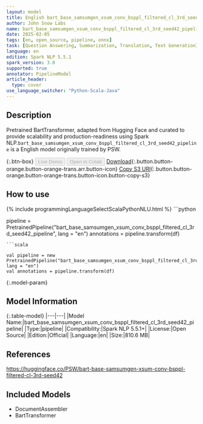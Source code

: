 ```yaml
---
layout: model
title: English bart_base_samsumgen_xsum_conv_bsppl_filtered_cl_3rd_seed42_pipeline pipeline BartTransformer from PSW
author: John Snow Labs
name: bart_base_samsumgen_xsum_conv_bsppl_filtered_cl_3rd_seed42_pipeline
date: 2025-02-05
tags: [en, open_source, pipeline, onnx]
task: [Question Answering, Summarization, Translation, Text Generation]
language: en
edition: Spark NLP 5.5.1
spark_version: 3.0
supported: true
annotator: PipelineModel
article_header:
  type: cover
use_language_switcher: "Python-Scala-Java"
---
```


## Description

Pretrained BartTransformer, adapted from Hugging Face and curated to provide scalability and production-readiness using Spark NLP.`bart_base_samsumgen_xsum_conv_bsppl_filtered_cl_3rd_seed42_pipeline` is a English model originally trained by PSW.

{:.btn-box}
<button class="button button-orange" disabled>Live Demo</button>
<button class="button button-orange" disabled>Open in Colab</button>
[Download](https://s3.amazonaws.com/auxdata.johnsnowlabs.com/public/models/bart_base_samsumgen_xsum_conv_bsppl_filtered_cl_3rd_seed42_pipeline_en_5.5.1_3.0_1738774243767.zip){:.button.button-orange.button-orange-trans.arr.button-icon}
[Copy S3 URI](s3://auxdata.johnsnowlabs.com/public/models/bart_base_samsumgen_xsum_conv_bsppl_filtered_cl_3rd_seed42_pipeline_en_5.5.1_3.0_1738774243767.zip){:.button.button-orange.button-orange-trans.button-icon.button-copy-s3}

## How to use



<div class="tabs-box" markdown="1">
{% include programmingLanguageSelectScalaPythonNLU.html %}
```python

pipeline = PretrainedPipeline("bart_base_samsumgen_xsum_conv_bsppl_filtered_cl_3rd_seed42_pipeline", lang = "en")
annotations =  pipeline.transform(df)   

```
```scala

val pipeline = new PretrainedPipeline("bart_base_samsumgen_xsum_conv_bsppl_filtered_cl_3rd_seed42_pipeline", lang = "en")
val annotations = pipeline.transform(df)

```
</div>

{:.model-param}
## Model Information

{:.table-model}
|---|---|
|Model Name:|bart_base_samsumgen_xsum_conv_bsppl_filtered_cl_3rd_seed42_pipeline|
|Type:|pipeline|
|Compatibility:|Spark NLP 5.5.1+|
|License:|Open Source|
|Edition:|Official|
|Language:|en|
|Size:|810.6 MB|

## References

https://huggingface.co/PSW/bart-base-samsumgen-xsum-conv-bsppl-filtered-cl-3rd-seed42

## Included Models

- DocumentAssembler
- BartTransformer